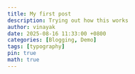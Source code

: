 ```yaml
---
title: My first post
description: Trying out how this works
author: vinayak
date: 2025-08-16 11:33:00 +0800
categories: [Blogging, Demo]
tags: [typography]
pin: true
math: true
---
```

